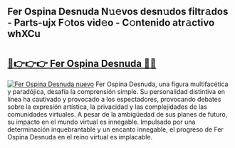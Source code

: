 ## Fer Ospina Desnuda N𝚞𝚎vos desn𝚞dos filtr𝚊dos - Parts-ujx F𝚘tos vid𝚎o - C𝚘ntenido atr𝚊ctivo whXCu

# <h2><a href="http://mb0oe3h.tromn.icu/?c=Fer+Ospina+Desnuda">🔗👉👉👉 Fer Ospina Desnuda 🔗🔗</a></h2>

[![Fer Ospina Desnuda nuevo](https://i.imgur.com/pEAQMta.gif)](http://mb0oe3h.tromn.icu/?c=Fer+Ospina+Desnuda)
Fer Ospina Desnuda, una figura multifacética y paradójica, desafía la comprensión simple. Su personalidad distintiva en línea ha cautivado y provocado a los espectadores, provocando debates sobre la expresión artística, la privacidad y las complejidades de las comunidades virtuales. A pesar de la ambigüedad de sus planes de futuro, su impacto en el mundo virtual es innegable. Impulsado por una determinación inquebrantable y un encanto innegable, el progreso de Fer Ospina Desnuda en el reino virtual es implacable.
